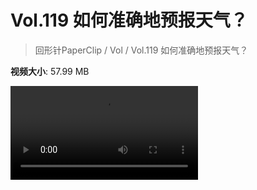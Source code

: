 # Vol.119 如何准确地预报天气？

> 回形针PaperClip / Vol / Vol.119 如何准确地预报天气？

**视频大小**: 57.99 MB

<div class="video"><video src="https://file.hsyhx.top/archive/PaperClip/Vol/119.mp4" controls preload>🤔 您的浏览器不支持 video 标签</video></div>